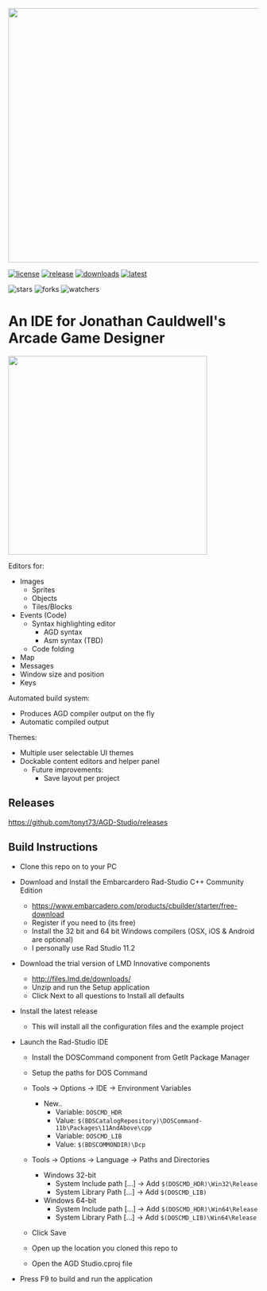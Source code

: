 <img src="Screenshots/Welcome.png" width="512">

[![license](https://img.shields.io/github/license/tonyt73/agd-studio?style=for-the-badge)](./LICENSE.txt)
[![release](https://img.shields.io/github/v/release/tonyt73/agd-studio?include_prereleases&style=for-the-badge)](https://github.com/tonyt73/AGD-Studio/releases)
[![downloads](https://img.shields.io/github/downloads/tonyt73/agd-studio/total?style=for-the-badge)](https://github.com/tonyt73/AGD-Studio/releases)
[![latest](https://img.shields.io/github/downloads/tonyt73/agd-studio/latest/total?sort=semver&style=for-the-badge)](https://github.com/tonyt73/AGD-Studio/releases)

![stars](https://img.shields.io/github/stars/tonyt73/agd-studio?style=social)
![forks](https://img.shields.io/github/forks/tonyt73/agd-studio?style=social)
![watchers](https://img.shields.io/github/watchers/tonyt73/agd-studio?style=social)




# An IDE for Jonathan Cauldwell's Arcade Game Designer

<img src="Screenshots/IDE.png" height=400>

Editors for:
* Images 
  * Sprites
  * Objects
  * Tiles/Blocks
* Events (Code)
  * Syntax highlighting editor
    * AGD syntax
    * Asm syntax (TBD)
  * Code folding
* Map
* Messages
* Window size and position
* Keys

Automated build system:
* Produces AGD compiler output on the fly
* Automatic compiled output

Themes:
* Multiple user selectable UI themes
* Dockable content editors and helper panel
  * Future improvements:
    * Save layout per project

## Releases
https://github.com/tonyt73/AGD-Studio/releases

## Build Instructions

* Clone this repo on to your PC
* Download and Install the Embarcardero Rad-Studio C++ Community Edition
  * https://www.embarcadero.com/products/cbuilder/starter/free-download
  * Register if you need to (its free)
  * Install the 32 bit and 64 bit Windows compilers (OSX, iOS & Android are optional)
  * I personally use Rad Studio 11.2
* Download the trial version of LMD Innovative components
  * http://files.lmd.de/downloads/
  * Unzip and run the Setup application
  * Click Next to all questions to Install all defaults

* Install the latest release
  * This will install all the configuration files and the example project

* Launch the Rad-Studio IDE
  * Install the DOSCommand component from GetIt Package Manager
   * Setup the paths for DOS Command
   * Tools -> Options -> IDE -> Environment Variables
     * New..
        * Variable: `DOSCMD_HDR`
        * Value: `$(BDSCatalogRepository)\DOSCommand-11b\Packages\11AndAbove\cpp`
        * Variable: `DOSCMD_LIB`
        * Value: `$(BDSCOMMONDIR)\Dcp`
   * Tools -> Options -> Language -> Paths and Directories
     * Windows 32-bit
        * System Include path [...] -> Add `$(DOSCMD_HDR)\Win32\Release`
        * System Library Path [...] -> Add `$(DOSCMD_LIB)`
     * Windows 64-bit
        * System Include path [...] -> Add `$(DOSCMD_HDR)\Win64\Release`
        * System Library Path [...] -> Add `$(DOSCMD_LIB)\Win64\Release`
    * Click Save


  * Open up the location you cloned this repo to
  * Open the AGD Studio.cproj file
* Press F9 to build and run the application

